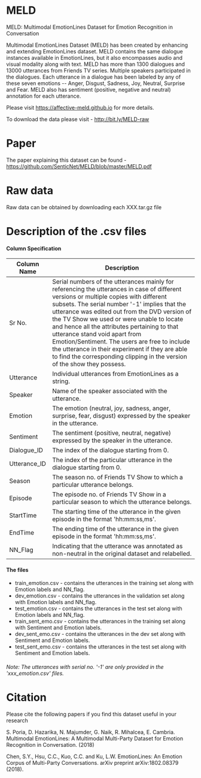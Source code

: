 # MELD
MELD: Multimodal EmotionLines Dataset for Emotion Recognition in Conversation

Multimodal EmotionLines Dataset (MELD) has been created by enhancing and extending EmotionLines dataset. MELD contains the same dialogue instances available in EmotionLines, but it also encompasses audio and visual modality along with text. MELD has more than 1300 dialogues and 13000 utterances from Friends TV series. Multiple speakers participated in the dialogues. Each utterance in a dialogue has been labeled by any of these seven emotions -- Anger, Disgust, Sadness, Joy, Neutral, Surprise and Fear. MELD also has sentiment (positive, negative and neutral) annotation for each utterance.


Please visit https://affective-meld.github.io for more details.

To download the data please visit - http://bit.ly/MELD-raw

# Paper

The paper explaining this dataset can be found - https://github.com/SenticNet/MELD/blob/master/MELD.pdf

# Raw data

Raw data can be obtained by downloading each XXX.tar.gz file

# Description of the .csv files

#### Column Specification
| Column Name  | Description                                                                                                                                                                                                                                                                                                                                                                                                                                                                                                                                            |
|--------------|--------------------------------------------------------------------------------------------------------------------------------------------------------------------------------------------------------------------------------------------------------------------------------------------------------------------------------------------------------------------------------------------------------------------------------------------------------------------------------------------------------------------------------------------------------|
| Sr No.       | Serial numbers of the utterances mainly for referencing the utterances in case of different versions or multiple copies with different subsets. The serial number '-1' implies that the utterance was edited out from the DVD version of the TV Show we used or were unable to  locate and hence all the attributes pertaining to that utterance stand void apart from Emotion/Sentiment. The users are free to include the utterance in their experiment if they are able to find the corresponding clipping in the version of the show they possess. |
| Utterance    | Individual utterances from EmotionLines as a string.                                                                                                                                                                                                                                                                                                                                                                                                                                                                                                   |
| Speaker      | Name of the speaker associated with the utterance.                                                                                                                                                                                                                                                                                                                                                                                                                                                                                                     |
| Emotion      | The emotion (neutral, joy, sadness, anger, surprise, fear, disgust) expressed by the speaker in the utterance.                                                                                                                                                                                                                                                                                                                                                                                                                                         |
| Sentiment    | The sentiment (positive, neutral, negative) expressed by the speaker in the utterance.                                                                                                                                                                                                                                                                                                                                                                                                                                                                 |
| Dialogue_ID  | The index of the dialogue starting from 0.                                                                                                                                                                                                                                                                                                                                                                                                                                                                                                             |
| Utterance_ID | The index of the particular utterance in the dialogue starting from 0.                                                                                                                                                                                                                                                                                                                                                                                                                                                                                 |
| Season       | The season no. of Friends TV Show to which a particular utterance belongs.                                                                                                                                                                                                                                                                                                                                                                                                                                                                             |
| Episode      | The episode no. of Friends TV Show in a particular season to which the utterance belongs.                                                                                                                                                                                                                                                                                                                                                                                                                                                              |
| StartTime    | The starting time of the utterance in the given episode in the format 'hh:mm:ss,ms'.                                                                                                                                                                                                                                                                                                                                                                                                                                                                   |
| EndTime      | The ending time of the utterance in the given episode in the format 'hh:mm:ss,ms'.                                                                                                                                                                                                                                                                                                                                                                                                                                                                     |
| NN_Flag      | Indicating that the utterance was annotated as non-neutral in the original dataset and relabelled.                                                                                                                                                                                                                                                                                                                                                                                                                                                     |
#### The files
- train_emotion.csv - contains the utterances in the training set along with Emotion labels and NN_flag.
- dev_emotion.csv - contains the utterances in the validation set along with Emotion labels and NN_flag.
- test_emotion.csv - contains the utterances in the test set along with Emotion labels and NN_flag.
- train_sent_emo.csv - contains the utterances in the training set along with Sentiment and Emotion labels.
- dev_sent_emo.csv - contains the utterances in the dev set along with Sentiment and Emotion labels.
- test_sent_emo.csv - contains the utterances in the test set along with Sentiment and Emotion labels.

###### Note: The utterances with serial no. '-1' are  only provided in the 'xxx_emotion.csv' files.

# Citation

Please cite the following papers if you find this dataset useful in your research 

S. Poria, D. Hazarika, N. Majumder, G. Naik, R. Mihalcea, E. Cambria. Multimodal EmotionLines:
A Multimodal Multi-Party Dataset for Emotion Recognition in Conversation. (2018)

Chen, S.Y., Hsu, C.C., Kuo, C.C. and Ku, L.W. EmotionLines: An Emotion Corpus of Multi-Party Conversations. arXiv preprint arXiv:1802.08379 (2018).
